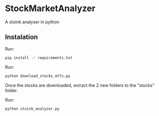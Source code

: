# StockMarketAnalyzer
A stoink analyser in python

## Instalation
Run:
```bash
pip install -r requirements.txt
```
Run:
```bash
python download_stocks_etfs.py
```

Once the stocks are downloaded, extract the 2 new folders to the "stocks" folder.

Run:
```bash
python stoink_analyzer.py
```

